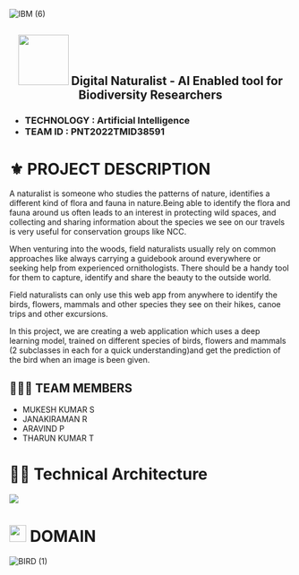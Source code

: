 ![IBM (6)](https://user-images.githubusercontent.com/89471037/200232377-9b1da2e8-dac9-4565-9f7b-9d0f540f5b0c.gif)
<h2 align="center"><img src="https://user-images.githubusercontent.com/89471037/201676381-ba6f7701-d712-40b9-b155-5cc314e1eba1.gif" width="90px"> Digital Naturalist - AI Enabled tool for Biodiversity Researchers</h2>

<h3><ul>
<li>TECHNOLOGY : Artificial Intelligence</li>
<li>TEAM ID : PNT2022TMID38591</li>
</h3>

# ⚜️ PROJECT DESCRIPTION

A naturalist is someone who studies the patterns of nature, identifies a different kind of flora and fauna in nature.Being able to identify the flora and fauna around us often leads to an interest in protecting wild spaces, and collecting and sharing information about the species we see on our travels is very useful for conservation groups like NCC.

When venturing into the woods, field naturalists usually rely on common approaches like always carrying a guidebook around everywhere or seeking help from experienced ornithologists. There should be a handy tool for them to capture, identify and share the beauty to the outside world. 

Field naturalists can only use this web app from anywhere to identify the birds, flowers, mammals and other species they see on their hikes, canoe trips and other excursions.


In this project, we are creating a web application which uses a deep learning model, trained on different species of birds, flowers and mammals (2 subclasses in each for a quick understanding)and get the prediction of the bird when an image is been given.

## 🧑🏻‍🦰 TEAM MEMBERS

- MUKESH KUMAR S
- JANAKIRAMAN R
- ARAVIND P
- THARUN KUMAR T


# 😵‍💫 Technical Architecture

<img src="https://user-images.githubusercontent.com/89471037/201671567-5b185ebb-02e2-4428-8d4d-5ac307772400.gif">


# <img src="https://user-images.githubusercontent.com/89471037/202519864-edc05a08-07f1-4b65-9ae3-ce8ddbc96020.png"  width="30px"> <b>DOMAIN</b>
![BIRD (1)](https://user-images.githubusercontent.com/89471037/202522077-c5403cc2-5f46-4c29-a393-adb849d8dca5.gif)

